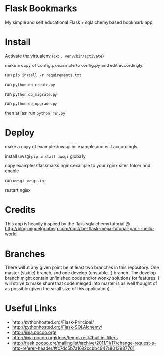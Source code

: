 Flask Bookmarks
===============

My simple and self educational Flask + sqlalchemy based bookmark app


Install
=======

Activate the virtualenv (ex: `. venv/bin/activate`)

make a copy of config.py.example to config.py and edit accordingly.

run `pip install -r requirements.txt`

run `python db_create.py`

run `python db_migrate.py`

run `python db_upgrade.py`

then at last run `python run.py`


Deploy
======

make a copy of examples/uwsgi.ini.example and edit accordingly.

install uwsgi `pip install uwsgi` globally

copy examples/flaskmarks.nginx.example to your nginx sites folder and enable

run `uwsgi uwsgi.ini`

restart nginx


Credits
=======

This app is heavily inspired by the flaks sqlalchemy tutorial @ http://blog.miguelgrinberg.com/post/the-flask-mega-tutorial-part-i-hello-world


Branches
========

There will at any given point be at least two branches in this repository. One master (stable) branch, and one develop (unstable...) branch. The develop branch might contain unfinished code and/or wonky solutions for features. I will strive to make shure that code merged into master is as well thought of as possible (given the small size of this application).

Useful Links
============
* http://pythonhosted.org/Flask-Principal/
* http://pythonhosted.org/Flask-SQLAlchemy/
* http://jinja.pocoo.org/
* http://jinja.pocoo.org/docs/templates/#builtin-filters
* http://flask.pocoo.org/mailinglist/archive/2011/11/17/change-request-s-http-referer-header/#fc7dc5b7a1682ccbb4947a8013987761
